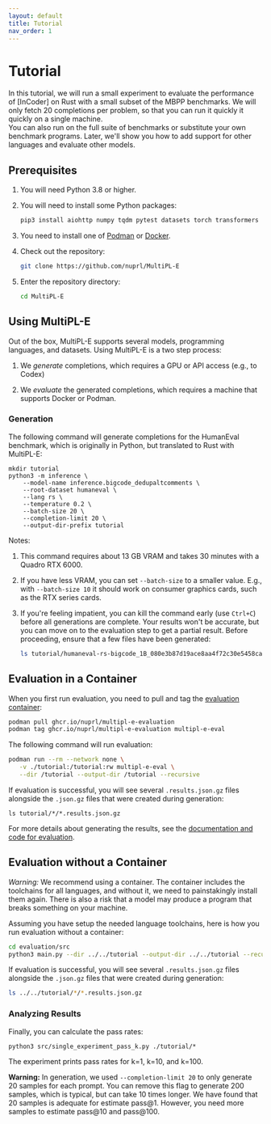 ```yaml
---
layout: default
title: Tutorial
nav_order: 1
---
```


# Tutorial

In this tutorial, we will run a small experiment to evaluate the performance of
[InCoder] on Rust with a small subset of the MBPP benchmarks. 
We will only fetch 20 completions per problem, so that you
can run it quickly it quickly on a single machine.  
You can also run on the full suite of benchmarks or substitute your own
benchmark programs. Later, we'll show you how to add support for other languages
and evaluate other models.

## Prerequisites

1. You will need Python 3.8 or higher.

2. You will need to install some Python packages:

    ```bash
    pip3 install aiohttp numpy tqdm pytest datasets torch transformers
    ```

3. You need to install one of [Podman] or [Docker].

3. Check out the repository:    

   ```bash
   git clone https://github.com/nuprl/MultiPL-E
   ```

4. Enter the repository directory:

   ```bash
   cd MultiPL-E
   ```

## Using MultiPL-E

Out of the box, MultiPL-E supports several models, programming languages, 
and datasets.  Using MultiPL-E is a two step process:

1. We *generate* completions, which requires a GPU or API access (e.g., to Codex)

2. We *evaluate* the generated completions, which requires a machine that
   supports Docker or Podman.

### Generation

The following command will generate completions for the HumanEval benchmark,
which is originally in Python, but translated to Rust with MultiPL-E:

```
mkdir tutorial
python3 -m inference \
    --model-name inference.bigcode_dedupaltcomments \
    --root-dataset humaneval \
    --lang rs \
    --temperature 0.2 \
    --batch-size 20 \
    --completion-limit 20 \
    --output-dir-prefix tutorial
```

Notes:

1. This command requires about 13 GB VRAM and takes 30 minutes with a Quadro RTX 
   6000.
2. If you have less VRAM, you can set `--batch-size` to a smaller value.
   E.g., with `--batch-size 10` it should work on consumer graphics cards,
   such as the RTX series cards.
3. If you're feeling impatient, you can kill the command early (use `Ctrl+C`)
   before all generations are complete. Your results won't be accurate,
   but you can move on to the evaluation step to get a partial result. Before
   proceeding, ensure that a few files have been generated:

   ```bash
   ls tutorial/humaneval-rs-bigcode_1B_080e3b87d19ace8aa4f72c30e5458cab820644dc_dedupaltcomments-0.2-reworded/
   ```

## Evaluation in a Container

When you first run evaluation, you need to pull and tag the [evaluation container](https://github.com/nuprl/MultiPL-E/pkgs/container/multipl-e-evaluation):


```bash
podman pull ghcr.io/nuprl/multipl-e-evaluation
podman tag ghcr.io/nuprl/multipl-e-evaluation multipl-e-eval
```

The following command will run evaluation:

```bash
podman run --rm --network none \
   -v ./tutorial:/tutorial:rw multipl-e-eval \
   --dir /tutorial --output-dir /tutorial --recursive
```

If evaluation is successful, you will see several `.results.json.gz` files
alongside the `.json.gz` files that were created during generation:

```
ls tutorial/*/*.results.json.gz
```

For more details about generating the results, see the [documentation and code for evaluation](https://github.com/nuprl/MultiPL-E/tree/main/evaluation).


## Evaluation without a Container

*Warning:* We recommend using a container. The container includes the toolchains
for all languages, and without it, we need to painstakingly install them again.
There is also a risk that a model may produce a program that breaks something
on your machine.

Assuming you have setup the needed language toolchains, here is how you
run evaluation without a container:

```bash
cd evaluation/src
python3 main.py --dir ../../tutorial --output-dir ../../tutorial --recursive
```

If evaluation is successful, you will see several `.results.json.gz` files
alongside the `.json.gz` files that were created during generation:

```bash
ls ../../tutorial/*/*.results.json.gz
```

### Analyzing Results

Finally, you can calculate the pass rates:

```
python3 src/single_experiment_pass_k.py ./tutorial/*
```

The experiment prints pass rates for k=1, k=10, and k=100. 

**Warning:** In generation, we used `--completion-limit 20` to only generate
20 samples for each prompt. You can remove this flag to generate 200 samples,
which is typical, but can take 10 times longer. We have found that 20 samples
is adequate for estimate pass@1. However, you need more samples to estimate
pass@10 and pass@100.

[Conda]: https://conda.io/
[Codex beta]: https://openai.com/blog/openai-codex/
[Podman]: https://podman.io/
[Docker]: https://www.docker.com/